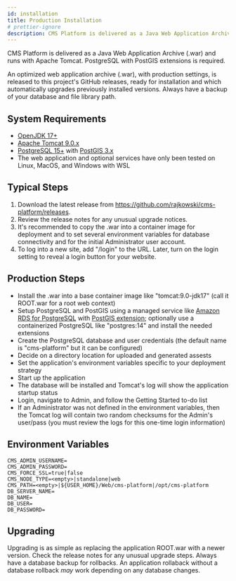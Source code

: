 ```yaml
---
id: installation
title: Production Installation
# prettier-ignore
description: CMS Platform is delivered as a Java Web Application Archive (.war) and requires PostgreSQL with extensions.
---
```


CMS Platform is delivered as a Java Web Application Archive (.war) and runs with Apache Tomcat. PostgreSQL with PostGIS extensions is required.

An optimized web application archive (.war), with production settings, is released to this project's GitHub releases, ready for installation and which automatically upgrades previously installed versions. Always have a backup of your database and file library path.

## System Requirements

- [OpenJDK 17+](https://learn.microsoft.com/en-us/java/openjdk/download)
- [Apache Tomcat 9.0.x](https://tomcat.apache.org)
- [PostgreSQL 15+](https://www.postgresql.org) with [PostGIS 3.x](https://postgis.net)
- The web application and optional services have only been tested on Linux, MacOS, and Windows with WSL

## Typical Steps

1. Download the latest release from <https://github.com/rajkowski/cms-platform/releases>.
2. Review the release notes for any unusual upgrade notices.
3. It's recommended to copy the .war into a container image for deployment and to set several environment variables for database connectivity and for the initial Administrator user account.
4. To log into a new site, add "/login" to the URL. Later, turn on the login setting to reveal a login button for your website.

## Production Steps

- Install the .war into a base container image like "tomcat:9.0-jdk17" (call it ROOT.war for a root web context)
- Setup PostgreSQL and PostGIS using a managed service like [Amazon RDS for PostgreSQL](https://aws.amazon.com/rds/postgresql/) with [PostGIS extension](https://docs.aws.amazon.com/AmazonRDS/latest/UserGuide/Appendix.PostgreSQL.CommonDBATasks.PostGIS.html); optionally use a containerized PostgreSQL like "postgres:14" and install the needed extensions
- Create the PostgreSQL database and user credentials (the default name is "cms-platform" but it can be configured)
- Decide on a directory location for uploaded and generated assests
- Set the application's environment variables specific to your deployment strategy
- Start up the application
- The database will be installed and Tomcat's log will show the application startup status
- Login, navigate to Admin, and follow the Getting Started to-do list
- If an Administrator was not defined in the environment variables, then the Tomcat log will contain two random checksums for the Admin's user/pass (you must review the logs for this one-time login information)

## Environment Variables

```dotenv
CMS_ADMIN_USERNAME=
CMS_ADMIN_PASSWORD=
CMS_FORCE_SSL=true|false
CMS_NODE_TYPE=<empty>|standalone|web
CMS_PATH=<empty>|${USER_HOME}/Web/cms-platform|/opt/cms-platform
DB_SERVER_NAME=
DB_NAME=
DB_USER=
DB_PASSWORD=
```

## Upgrading

Upgrading is as simple as replacing the application ROOT.war with a newer version. Check the release notes for any unusual upgrade steps. Always have a database backup for rollbacks. An application rollaback without a database rollback *may* work depending on any database changes.
